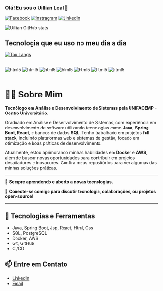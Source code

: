 ### Olá! Eu sou o Uillian Leal 👋

[![Facebook](https://img.shields.io/badge/Facebook-1877F2?style=for-the-badge&logo=facebook&logoColor=white)](https://www.facebook.com/willian.leal.142/)
[![Instragram](https://img.shields.io/badge/Instagram-E4405F?style=for-the-badge&logo=instagram&logoColor=white)](https://www.instagram.com/uillian_leal/)
[![Linkedin](https://img.shields.io/badge/LinkedIn-0077B5?style=for-the-badge&logo=linkedin&logoColor=white)](linkedin.com/in/uillian-leal-santos-06a897161)

![Uillian GitHub stats](https://github-readme-stats.vercel.app/api?username=Uillianleal&show_icons=true&theme=dark)


## Tecnologia que eu uso no meu dia a dia

[![Top Langs](https://github-readme-stats.vercel.app/api/top-langs/?username=Uillianleal&layout=compact)](https://github.com/anuraghazra/github-readme-stats)

<div style="display: inline_block"><br/>
    <img align="center" alt="html5" src="https://img.shields.io/badge/Java-ED8B00?style=for-the-badge&logo=openjdk&logoColor=white" >
    <img align="center" alt="html5" src="https://img.shields.io/badge/Spring-6DB33F?style=for-the-badge&logo=spring&logoColor=white" >
    <img align="center" alt="html5" src="https://img.shields.io/badge/React-20232A?style=for-the-badge&logo=react&logoColor=61DAFB" >
    <img align="center" alt="html5" src="https://img.shields.io/badge/HTML5-E34F26?style=for-the-badge&logo=html5&logoColor=white" >
    <img align="center" alt="html5" src="https://img.shields.io/badge/CSS3-1572B6?style=for-the-badge&logo=css3&logoColor=white" >
    <img align="center" alt="html5" src="https://img.shields.io/badge/JavaScript-F7DF1E?style=for-the-badge&logo=javascript&logoColor=black" >
    <img align="center" alt="html5" src="https://img.shields.io/badge/TypeScript-007ACC?style=for-the-badge&logo=typescript&logoColor=white" >
</div> <br/>

# 👨‍💻 Sobre Mim

**Tecnólogo em Análise e Desenvolvimento de Sistemas pela UNIFACEMP - Centro Universitário.**

Graduado em Análise e Desenvolvimento de Sistemas, com experiência em desenvolvimento de software utilizando tecnologias como **Java**, **Spring Boot**, **React**, e bancos de dados **SQL**. Tenho trabalhado em projetos **full stack**, incluindo plataformas web e sistemas de gestão, focado em otimização e boas práticas de desenvolvimento.

Atualmente, estou aprimorando minhas habilidades em **Docker** e **AWS**, além de buscar novas oportunidades para contribuir em projetos desafiadores e inovadores. Confira meus repositórios para ver algumas das minhas soluções práticas.

---

🌱 **Sempre aprendendo e aberto a novas tecnologias.**

🔗 **Conecte-se comigo para discutir tecnologia, colaborações, ou projetos open-source!**

---

## 🚀 Tecnologias e Ferramentas

- Java, Spring Boot, Jsp, React, Html, Css
- SQL, PostgreSQL
- Docker, AWS
- Git, GitHub
- CI/CD

## 📫 Entre em Contato

- [LinkedIn](https://www.linkedin.com/in/uillian-leal-santos-06a897161/)
- [Email](willianleal52@hotmail.com)

